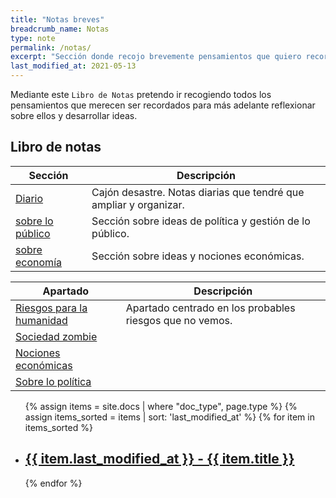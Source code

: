 ```yaml
---
title: "Notas breves"
breadcrumb_name: Notas
type: note
permalink: /notas/
excerpt: "Sección donde recojo brevemente pensamientos que quiero recordar para más adelante desarrollarlos en un artículo."
last_modified_at: 2021-05-13
---
```


Mediante este `Libro de Notas` pretendo ir recogiendo todos los pensamientos que merecen ser recordados para más adelante reflexionar sobre ellos y desarrollar ideas. 

## Libro de notas

| Sección 							| Descripción 														|
| - 								| - 																|
| [Diario](diario/) 				| Cajón desastre. Notas diarias que tendré que ampliar y organizar. |
| [sobre lo público](publico/) 		| Sección sobre ideas de política y gestión de lo público. 			|
| [sobre economía](publico/) 		| Sección sobre ideas y nociones económicas. 						|

| Apartado                              | Descripción                                              |
| ------------------------------------- | -------------------------------------------------------- |
| [Riesgos para la humanidad](riesgos/) | Apartado centrado en los probables riesgos que no vemos. |
| [Sociedad zombie](sociedad-zombie/)   |                                                          |
| [Nociones económicas](economia/)      |                                                          |
| [Sobre lo política](publico/#política)      |                                                          |

<ul>
  {% assign items = site.docs | where "doc_type", page.type %}
  {% assign items_sorted = items | sort: 'last_modified_at' %}
  {% for item in items_sorted %}
    <li>
      <h2><a href="{{ doc.url }}">
      		{{ item.last_modified_at }} - {{ item.title }}
      	  </a>
      </h2>
    </li>
  {% endfor %}
</ul>